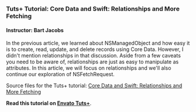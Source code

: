 ### Tuts+ Tutorial: Core Data and Swift: Relationships and More Fetching

#### Instructor: Bart Jacobs

In the previous article, we learned about NSManagedObject and how easy it is to create, read, update, and delete records using Core Data. However, I didn't mention relationships in that discussion. Aside from a few caveats you need to be aware of, relationships are just as easy to manipulate as attributes. In this article, we will focus on relationships and we'll also continue our exploration of NSFetchRequest.

Source files for the Tuts+ tutorial: [Core Data and Swift: Relationships and More Fetching](http://code.tutsplus.com/tutorials/core-data-and-swift-relationships-and-more-fetching--cms-25070)

**Read this tutorial on [Envato Tuts+](https://code.tutsplus.com)**.
